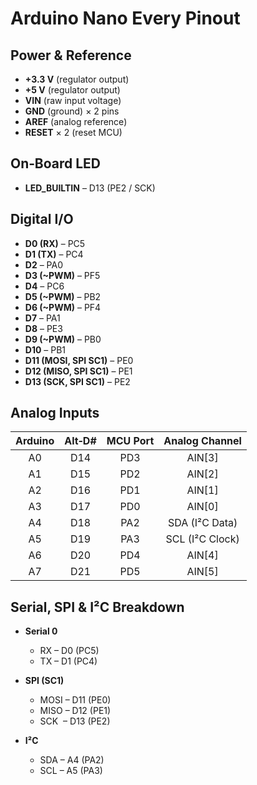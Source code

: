 # Arduino Nano Every Pinout

## Power & Reference
- **+3.3 V** (regulator output)  
- **+5 V** (regulator output)  
- **VIN** (raw input voltage)  
- **GND** (ground) × 2 pins  
- **AREF** (analog reference)  
- **RESET** × 2 (reset MCU)  

## On‑Board LED
- **LED_BUILTIN** – D13 (PE2 / SCK)  

## Digital I/O
- **D0 (RX)** – PC5  
- **D1 (TX)** – PC4  
- **D2** – PA0  
- **D3 (~PWM)** – PF5  
- **D4** – PC6  
- **D5 (~PWM)** – PB2  
- **D6 (~PWM)** – PF4  
- **D7** – PA1  
- **D8** – PE3  
- **D9 (~PWM)** – PB0  
- **D10** – PB1  
- **D11 (MOSI, SPI SC1)** – PE0  
- **D12 (MISO, SPI SC1)** – PE1  
- **D13 (SCK, SPI SC1)** – PE2  

## Analog Inputs

| Arduino | Alt‑D# | MCU Port | Analog Channel |
|:-------:|:------:|:--------:|:--------------:|
| A0      | D14    | PD3      | AIN[3]         |
| A1      | D15    | PD2      | AIN[2]         |
| A2      | D16    | PD1      | AIN[1]         |
| A3      | D17    | PD0      | AIN[0]         |
| A4      | D18    | PA2      | SDA (I²C Data) |
| A5      | D19    | PA3      | SCL (I²C Clock)|
| A6      | D20    | PD4      | AIN[4]         |
| A7      | D21    | PD5      | AIN[5]         |

## Serial, SPI & I²C Breakdown
- **Serial 0**  
  - RX – D0 (PC5)  
  - TX – D1 (PC4)  

- **SPI (SC1)**  
  - MOSI – D11 (PE0)  
  - MISO – D12 (PE1)  
  - SCK  – D13 (PE2)  

- **I²C**  
  - SDA – A4 (PA2)  
  - SCL – A5 (PA3)  
